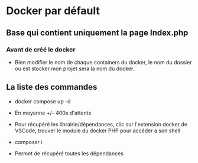 # Docker par défault
## Base qui contient uniquement la page Index.php

### Avant de créé le docker
- Bien modifier le nom de chaque containers du docker, le nom  du dossier ou est stocker mon projet sera la nom du docker.

## La liste des commandes
- docker compose up -d
- En moyenne +/- 400s d'attente

- Pour récupéré les librairie/dépendances, clic sur l'extension docker de VSCode, trouver le module du docker PHP pour accéder a son shell

- composer i

- Permet de récupéré toutes les dépendances